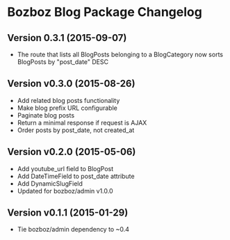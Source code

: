# Bozboz Blog Package Changelog

## Version 0.3.1 (2015-09-07)

-	The route that lists all BlogPosts belonging to a BlogCategory
	now sorts BlogPosts by "post_date" DESC

## Version v0.3.0 (2015-08-26)
-   Add related blog posts functionality
-   Make blog prefix URL configurable
-   Paginate blog posts
-   Return a minimal response if request is AJAX
-   Order posts by post_date, not created_at


## Version v0.2.0 (2015-05-06)
-   Add youtube_url field to BlogPost
-   Add DateTimeField to post_date attribute
-   Add DynamicSlugField
-   Updated for bozboz/admin v1.0.0


## Version v0.1.1 (2015-01-29)

-   Tie bozboz/admin dependency to ~0.4
